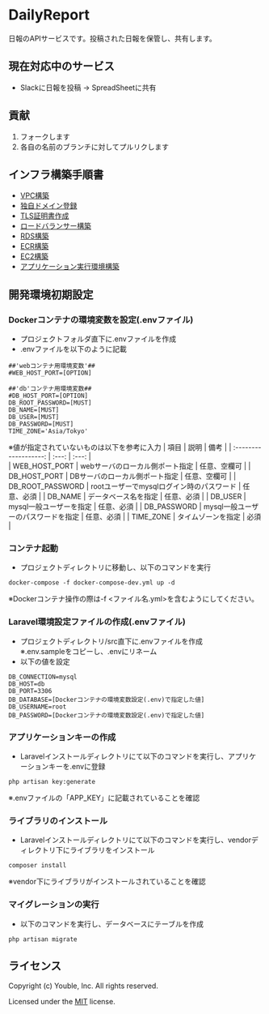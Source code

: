 # DailyReport

日報のAPIサービスです。投稿された日報を保管し、共有します。

## 現在対応中のサービス

* Slackに日報を投稿 → SpreadSheetに共有

## 貢献

1. フォークします
2. 各自の名前のブランチに対してプルリクします  

## インフラ構築手順書  
- [VPC構築](/doc/setup-of-VPC.md)
- [独自ドメイン登録](/doc/setup-of-Route53.md)
- [TLS証明書作成](/doc/setup-of-ACM.md)
- [ロードバランサー構築](/doc/setup-of-ALB.md)
- [RDS構築](/doc/setup-of-RDS.md)  
- [ECR構築](/doc/setup-of-ECR.md)
- [EC2構築](/doc/setup-of-EC2.md)  
- [アプリケーション実行環境構築](/doc/setup-of-APP.md)  

## 開発環境初期設定
### Dockerコンテナの環境変数を設定(.envファイル)  
- プロジェクトフォルダ直下に.envファイルを作成
- .envファイルを以下のように記載  
```
##'webコンテナ用環境変数'##
#WEB_HOST_PORT=[OPTION]

##'db'コンテナ用環境変数##
#DB_HOST_PORT=[OPTION]
DB_ROOT_PASSWORD=[MUST]
DB_NAME=[MUST]
DB_USER=[MUST]
DB_PASSWORD=[MUST]
TIME_ZONE='Asia/Tokyo'
```  
※値が指定されていないものは以下を参考に入力
|         項目          |  説明   | 備考 |
| :-------------------: | :---: | :---: |  
| WEB_HOST_PORT | webサーバのローカル側ポート指定 | 任意、空欄可 |
| DB_HOST_PORT | DBサーバのローカル側ポート指定 | 任意、空欄可 |
| DB_ROOT_PASSWORD | rootユーザーでmysqlログイン時のパスワード | 任意、必須  |
| DB_NAME | データベース名を指定 | 任意、必須 |
| DB_USER | mysql一般ユーザーを指定 | 任意、必須 |
| DB_PASSWORD | mysql一般ユーザーのパスワードを指定 | 任意、必須 |
| TIME_ZONE | タイムゾーンを指定 | 必須 |

### コンテナ起動
- プロジェクトディレクトリに移動し、以下のコマンドを実行 
```
docker-compose -f docker-compose-dev.yml up -d   
```
※Dockerコンテナ操作の際は-f <ファイル名.yml>を含むようにしてください。

### Laravel環境設定ファイルの作成(.envファイル)  
- プロジェクトディレクトリ/src直下に.envファイルを作成  
※.env.sampleをコピーし、.envにリネーム
- 以下の値を設定
``` 
DB_CONNECTION=mysql
DB_HOST=db
DB_PORT=3306
DB_DATABASE=[Dockerコンテナの環境変数設定(.env)で指定した値]
DB_USERNAME=root
DB_PASSWORD=[Dockerコンテナの環境変数設定(.env)で指定した値]
```  

### アプリケーションキーの作成
- Laravelインストールディレクトリにて以下のコマンドを実行し、アプリケーションキーを.envに登録
```
php artisan key:generate  
```
※.envファイルの「APP_KEY」に記載されていることを確認  

### ライブラリのインストール
- Laravelインストールディレクトリにて以下のコマンドを実行し、vendorディレクトリ下にライブラリをインストール
```
composer install
```
※vendor下にライブラリがインストールされていることを確認

### マイグレーションの実行  
- 以下のコマンドを実行し、データベースにテーブルを作成
```
php artisan migrate
```

## ライセンス

Copyright (c) Youble, Inc. All rights reserved.

Licensed under the [MIT](LICENSE.txt) license.
